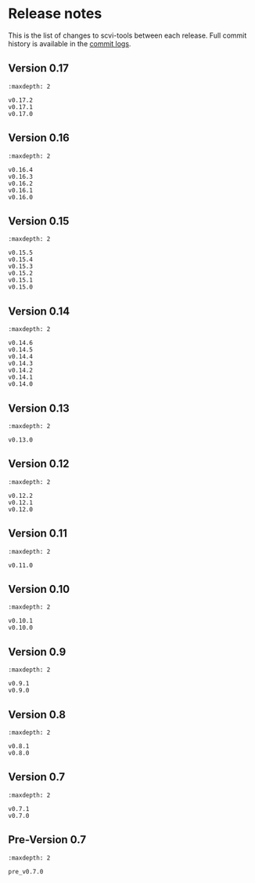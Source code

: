 # Release notes

This is the list of changes to scvi-tools between each release. Full commit history
is available in the [commit logs](https://github.com/YosefLab/scvi-tools/commits/).

## Version 0.17

```{toctree}
:maxdepth: 2

v0.17.2
v0.17.1
v0.17.0
```

## Version 0.16

```{toctree}
:maxdepth: 2

v0.16.4
v0.16.3
v0.16.2
v0.16.1
v0.16.0
```

## Version 0.15

```{toctree}
:maxdepth: 2

v0.15.5
v0.15.4
v0.15.3
v0.15.2
v0.15.1
v0.15.0
```

## Version 0.14

```{toctree}
:maxdepth: 2

v0.14.6
v0.14.5
v0.14.4
v0.14.3
v0.14.2
v0.14.1
v0.14.0
```

## Version 0.13

```{toctree}
:maxdepth: 2

v0.13.0
```

## Version 0.12

```{toctree}
:maxdepth: 2

v0.12.2
v0.12.1
v0.12.0
```

## Version 0.11

```{toctree}
:maxdepth: 2

v0.11.0
```

## Version 0.10

```{toctree}
:maxdepth: 2

v0.10.1
v0.10.0
```

## Version 0.9

```{toctree}
:maxdepth: 2

v0.9.1
v0.9.0
```

## Version 0.8

```{toctree}
:maxdepth: 2

v0.8.1
v0.8.0
```

## Version 0.7

```{toctree}
:maxdepth: 2

v0.7.1
v0.7.0
```

## Pre-Version 0.7

```{toctree}
:maxdepth: 2

pre_v0.7.0
```
